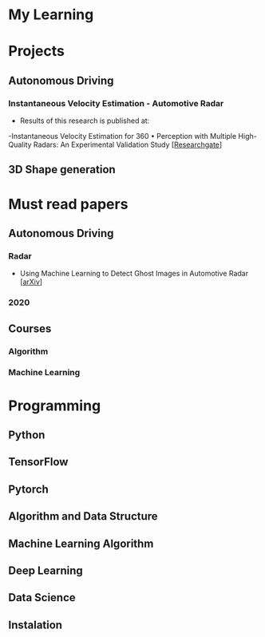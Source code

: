# My Learning

# Projects
## Autonomous Driving
### Instantaneous Velocity Estimation - Automotive Radar
- Results of this research is published at:

-Instantaneous Velocity Estimation for 360 • Perception with Multiple High-Quality Radars: An Experimental Validation Study [[Researchgate](https://www.researchgate.net/publication/342010637_Instantaneous_Velocity_Estimation_for_360_Perception_with_Multiple_High-Quality_Radars_An_Experimental_Validation_Study)]

## 3D Shape generation

# Must read papers
## Autonomous Driving
### Radar
- Using Machine Learning to Detect Ghost Images in Automotive Radar  [[arXiv](https://arxiv.org/pdf/2007.05280.pdf)]

### 2020

## Courses

### Algorithm
### Machine Learning 

# Programming
## Python

## TensorFlow

## Pytorch


## Algorithm and Data Structure 

## Machine Learning Algorithm

## Deep Learning 

## Data Science 

## Instalation






